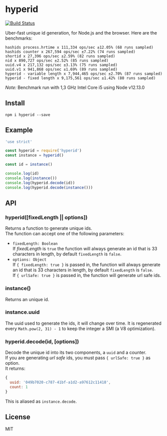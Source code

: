 # hyperid

[![Build
Status](https://travis-ci.org/mcollina/hyperid.svg)](https://travis-ci.org/mcollina/hyperid)

Uber-fast unique id generation, for Node.js and the browser.
Here are the benchmarks:

```
hashids process.hrtime x 111,334 ops/sec ±12.05% (68 runs sampled)
hashids counter x 267,594 ops/sec ±7.22% (74 runs sampled)
shortid x 27,396 ops/sec ±2.59% (82 runs sampled)
nid x 890,727 ops/sec ±2.52% (85 runs sampled)
uuid.v4 x 217,132 ops/sec ±3.13% (75 runs sampled)
uuid.v1 x 941,868 ops/sec ±1.69% (89 runs sampled)
hyperid - variable length x 7,944,465 ops/sec ±2.70% (87 runs sampled)
hyperid - fixed length x 9,175,561 ops/sec ±1.42% (80 runs sampled)
```

_Note:_ Benchmark run with 1,3 GHz Intel Core i5 using Node v12.13.0

## Install

```
npm i hyperid --save
```

## Example

```js
'use strict'

const hyperid = require('hyperid')
const instance = hyperid()

const id = instance()

console.log(id)
console.log(instance())
console.log(hyperid.decode(id))
console.log(hyperid.decode(instance()))
```

## API

### hyperid([fixedLength || options])

Returns a function to generate unique ids.  
The function can accept one of the following parameters:
- `fixedLength: Boolean`  
If *fixedLength* is `true` the function will always generate an id
that is 33 characters in length, by default `fixedLength` is `false`.  
- `options: Object`  
If `{ fixedLength: true }` is passed in, the function will always generate an id
that is 33 characters in length, by default `fixedLength` is `false`.  
If `{ urlSafe: true }` is passed in, the function will generate url safe ids.

### instance()

Returns an unique id.

### instance.uuid

The uuid used to generate the ids, it will change over time.
It is regenerated every `Math.pow(2, 31) - 1` to keep the integer a SMI
(a V8 optimization).

### hyperid.decode(id, [options])

Decode the unique id into its two components, a `uuid` and a counter.  
If you are generating *url safe* ids, you must pass `{ urlSafe: true }` as option.  
It returns:

```js
{
  uuid: '049b7020-c787-41bf-a1d2-a97612c11418',
  count: 1
}
```

This is aliased as `instance.decode`.

## License

MIT
